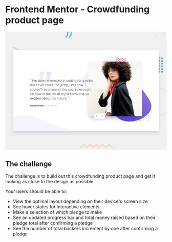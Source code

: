 # Frontend Mentor - Crowdfunding product page

![Design preview for the Crowdfunding product page coding challenge](./design/desktop-preview.jpg)

## The challenge

The challenge is to build out this crowdfunding product page and get it looking as close to the design as possible.

Your users should be able to:

- View the optimal layout depending on their device's screen size
- See hover states for interactive elements
- Make a selection of which pledge to make
- See an updated progress bar and total money raised based on their pledge total after confirming a pledge
- See the number of total backers increment by one after confirming a pledge
